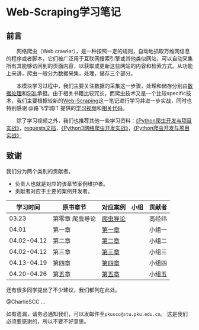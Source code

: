 # Web-Scraping学习笔记

## 前言

&emsp;&emsp;网络爬虫（Web crawler），是一种按照一定的规则，自动地抓取万维网信息的程序或者脚本，它们被广泛用于互联网搜索引擎或其他类似网站，可以自动采集所有其能够访问到的页面内容，以获取或更新这些网站的内容和检索方式。从功能上来讲，爬虫一般分为数据采集，处理，储存三个部分。

&emsp;&emsp;本模块学习过程中，我们主要关注数据的采集这一步骤，处理和储存分别由[数据处理](https://github.com/AFT-PKU/Data-Analysis)和[SQL](https://github.com/AFT-PKU/SQL)承担。由于相关书籍比较冗长，而爬虫技术又是一个比较specific技术，我们主要根据较新的[Web-Scraping](Web-Scraping)这一笔记进行学习并进一步实战，同时也特别感谢 @路飞学城IT 提供的[学习视频](https://www.bilibili.com/video/BV1i54y1h75W?p=1)和[相关代码](https://pan.baidu.com/s/101rKi4ZYytMsaT3cYd0B4A)。

&emsp;&emsp;除了学习视频之外，我们也推荐其他一些学习资料：[《Python爬虫开发与项目实战》](Python网络数据采集.pdf)，[requests文档](https://docs.python-requests.org/zh_CN/latest/)，[《Python3网络爬虫开发实战》](https://pan.baidu.com/s/1QDsG1jupCmXWS_J5O45-9g)，[《Python爬虫开发与项目实战》](https://pan.baidu.com/s/1xiMej4cuhlrw9Sxv_hhFSw)


致谢
--------------------
我们分为两个类别的贡献者。
 - 负责人也就是对应的该章节案例维护者。
 - 贡献者对应于主要的案例开发者。

| 学习时间 | 原书章节 | 对应案例  | 小组 | 贡献者 |
| ------------ | ------------ | ------------ | ------------ | ------------ |
| 03.23 | 第零章 爬虫导论 | [爬虫导论](https://github.com/AFT-PKU/PyShare/blob/master/%E5%86%85%E5%9F%B9%E8%B5%84%E6%96%99/20201210-%E7%AC%AC%E4%BA%94%E6%AC%A1%E5%86%85%E5%9F%B9-%E7%88%AC%E8%99%AB/%E6%95%B0%E6%8D%AE%E9%87%87%E9%9B%86.pdf) |  | 高经纬 |
| 04.01 | 第一章  | [第一章]() |  | 小组一 |
| 04.02-04.12 | 第二章 | [第二章]() |   | 小组二 |
| 04.02-04.12 | 第三章 | [第三章 ]() |   |  小组三 |
| 04.13-04.19 | 第四章 | [第四章]() |  | 小组四 |
| 04.20-04.26 | 第五章 | [第五章]() |   | 小组五 |


还有很多同学提出了不少建议，我们都列在此处。

@CharlieSCC  ...

如有遗漏，请务必通知我们，可以发邮件至`pkuscc@stu.pku.edu.cn`。
这是我们必须要感谢的，所以不要不好意思。
